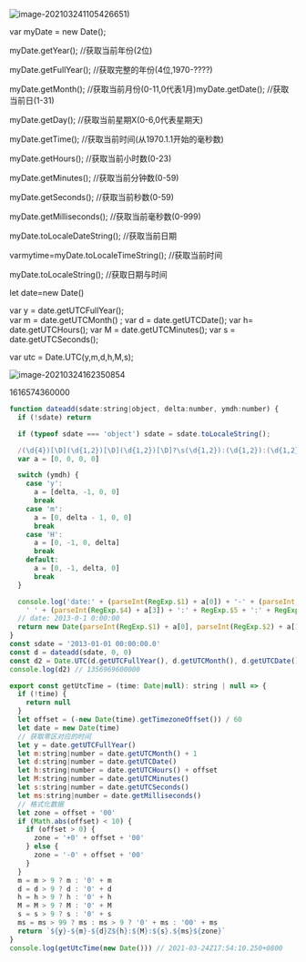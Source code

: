 

![image-20210324110542665](C:\Users\cwx825027\AppData\Roaming\Typora\typora-user-images\image-20210324110542665.png)1)

var myDate = new Date();

myDate.getYear(); //获取当前年份(2位)

myDate.getFullYear(); //获取完整的年份(4位,1970-????)

myDate.getMonth(); //获取当前月份(0-11,0代表1月)myDate.getDate(); //获取当前日(1-31)

myDate.getDay(); //获取当前星期X(0-6,0代表星期天)

myDate.getTime(); //获取当前时间(从1970.1.1开始的毫秒数)

myDate.getHours(); //获取当前小时数(0-23)

myDate.getMinutes(); //获取当前分钟数(0-59)

myDate.getSeconds(); //获取当前秒数(0-59)

myDate.getMilliseconds(); //获取当前毫秒数(0-999)

myDate.toLocaleDateString(); //获取当前日期

varmytime=myDate.toLocaleTimeString(); //获取当前时间

myDate.toLocaleString(); //获取日期与时间


let date=new Date()

var y =  date.getUTCFullYear();    
var m = date.getUTCMonth() ;
var d = date.getUTCDate();
var h= date.getUTCHours();
var M = date.getUTCMinutes();
var s = date.getUTCSeconds();

var utc = Date.UTC(y,m,d,h,M,s);

![image-20210324162350854](C:\Users\cwx825027\AppData\Roaming\Typora\typora-user-images\image-20210324162350854.png)

1616574360000



```js
function dateadd(sdate:string|object, delta:number, ymdh:number) {
  if (!sdate) return

  if (typeof sdate === 'object') sdate = sdate.toLocaleString();

  /(\d{4})[\D](\d{1,2})[\D](\d{1,2})[\D]?\s(\d{1,2}):(\d{1,2}):(\d{1,2})/.exec(sdate)
  var a = [0, 0, 0, 0]

  switch (ymdh) {
    case 'y':
      a = [delta, -1, 0, 0]
      break
    case 'm':
      a = [0, delta - 1, 0, 0]
      break
    case 'H':
      a = [0, -1, 0, delta]
      break
    default:
      a = [0, -1, delta, 0]
      break
  }

  console.log('date:' + (parseInt(RegExp.$1) + a[0]) + '-' + (parseInt(RegExp.$2) + a[1]) + '-' + (parseInt(RegExp.$3) + a[2]) +
    ' ' + (parseInt(RegExp.$4) + a[3]) + ':' + RegExp.$5 + ':' + RegExp.$6)
  // date: 2013-0-1 0:00:00
  return new Date(parseInt(RegExp.$1) + a[0], parseInt(RegExp.$2) + a[1], parseInt(RegExp.$3) + a[2], parseInt(RegExp.$4) + a[3], RegExp.$5, RegExp.$6)
}
const sdate = '2013-01-01 00:00:00.0'
const d = dateadd(sdate, 0, 0)
const d2 = Date.UTC(d.getUTCFullYear(), d.getUTCMonth(), d.getUTCDate(), d.getUTCHours(), d.getUTCMinutes(), d.getUTCSeconds())
console.log(d2) // 1356969600000

export const getUtcTime = (time: Date|null): string | null => {
  if (!time) {
    return null
  }
  let offset = (-new Date(time).getTimezoneOffset()) / 60
  let date = new Date(time)
  // 获取零区对应的时间
  let y = date.getUTCFullYear()
  let m:string|number = date.getUTCMonth() + 1
  let d:string|number = date.getUTCDate()
  let h:string|number = date.getUTCHours() + offset
  let M:string|number = date.getUTCMinutes()
  let s:string|number = date.getUTCSeconds()
  let ms:string|number = date.getMilliseconds()
  // 格式化数据
  let zone = offset + '00'
  if (Math.abs(offset) < 10) {
    if (offset > 0) {
      zone = '+0' + offset + '00'
    } else {
      zone = '-0' + offset + '00'
    }
  }
  m = m > 9 ? m : '0' + m
  d = d > 9 ? d : '0' + d
  h = h > 9 ? h : '0' + h
  M = M > 9 ? M : '0' + M
  s = s > 9 ? s : '0' + s
  ms = ms > 99 ? ms : ms > 9 ? '0' + ms : '00' + ms
  return `${y}-${m}-${d}Z${h}:${M}:${s}.${ms}${zone}`
}
console.log(getUtcTime(new Date())) // 2021-03-24Z17:54:10.250+0800
```

